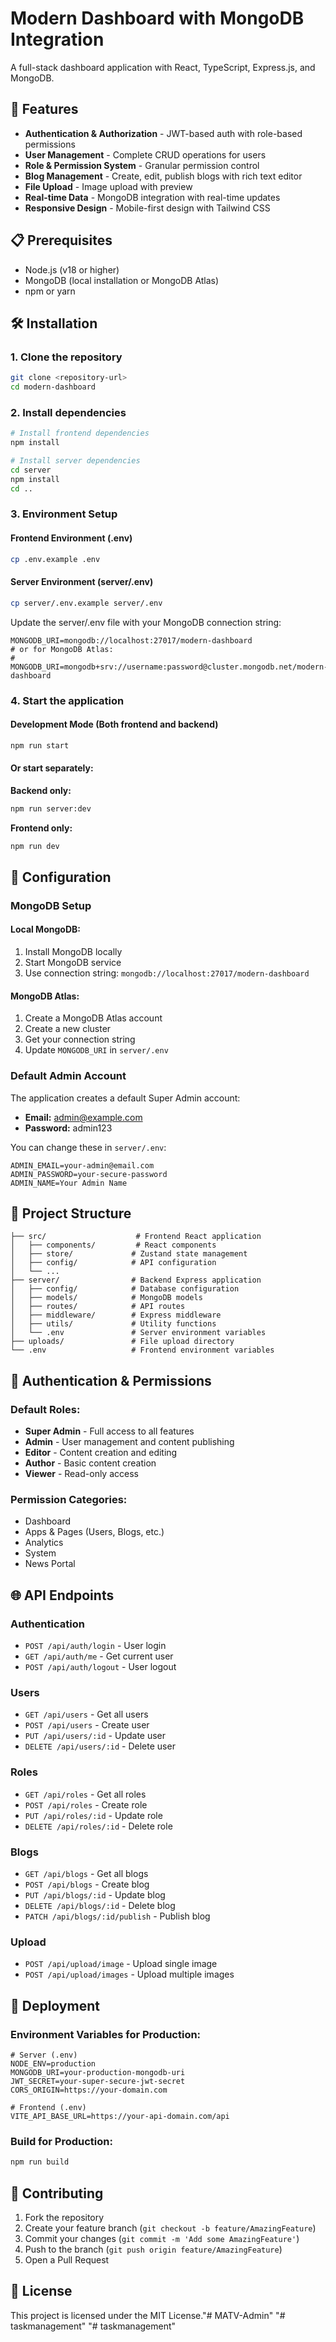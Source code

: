 # Modern Dashboard with MongoDB Integration

A full-stack dashboard application with React, TypeScript, Express.js, and MongoDB.

## 🚀 Features

- **Authentication & Authorization** - JWT-based auth with role-based permissions
- **User Management** - Complete CRUD operations for users
- **Role & Permission System** - Granular permission control
- **Blog Management** - Create, edit, publish blogs with rich text editor
- **File Upload** - Image upload with preview
- **Real-time Data** - MongoDB integration with real-time updates
- **Responsive Design** - Mobile-first design with Tailwind CSS

## 📋 Prerequisites

- Node.js (v18 or higher)
- MongoDB (local installation or MongoDB Atlas)
- npm or yarn

## 🛠️ Installation

### 1. Clone the repository
```bash
git clone <repository-url>
cd modern-dashboard
```

### 2. Install dependencies
```bash
# Install frontend dependencies
npm install

# Install server dependencies
cd server
npm install
cd ..
```

### 3. Environment Setup

#### Frontend Environment (.env)
```bash
cp .env.example .env
```

#### Server Environment (server/.env)
```bash
cp server/.env.example server/.env
```

Update the server/.env file with your MongoDB connection string:
```env
MONGODB_URI=mongodb://localhost:27017/modern-dashboard
# or for MongoDB Atlas:
# MONGODB_URI=mongodb+srv://username:password@cluster.mongodb.net/modern-dashboard
```

### 4. Start the application

#### Development Mode (Both frontend and backend)
```bash
npm run start
```

#### Or start separately:

**Backend only:**
```bash
npm run server:dev
```

**Frontend only:**
```bash
npm run dev
```

## 🔧 Configuration

### MongoDB Setup

#### Local MongoDB:
1. Install MongoDB locally
2. Start MongoDB service
3. Use connection string: `mongodb://localhost:27017/modern-dashboard`

#### MongoDB Atlas:
1. Create a MongoDB Atlas account
2. Create a new cluster
3. Get your connection string
4. Update `MONGODB_URI` in `server/.env`

### Default Admin Account

The application creates a default Super Admin account:
- **Email:** admin@example.com
- **Password:** admin123

You can change these in `server/.env`:
```env
ADMIN_EMAIL=your-admin@email.com
ADMIN_PASSWORD=your-secure-password
ADMIN_NAME=Your Admin Name
```

## 📁 Project Structure

```
├── src/                    # Frontend React application
│   ├── components/         # React components
│   ├── store/             # Zustand state management
│   ├── config/            # API configuration
│   └── ...
├── server/                # Backend Express application
│   ├── config/            # Database configuration
│   ├── models/            # MongoDB models
│   ├── routes/            # API routes
│   ├── middleware/        # Express middleware
│   ├── utils/             # Utility functions
│   └── .env               # Server environment variables
├── uploads/               # File upload directory
└── .env                   # Frontend environment variables
```

## 🔐 Authentication & Permissions

### Default Roles:
- **Super Admin** - Full access to all features
- **Admin** - User management and content publishing
- **Editor** - Content creation and editing
- **Author** - Basic content creation
- **Viewer** - Read-only access

### Permission Categories:
- Dashboard
- Apps & Pages (Users, Blogs, etc.)
- Analytics
- System
- News Portal

## 🌐 API Endpoints

### Authentication
- `POST /api/auth/login` - User login
- `GET /api/auth/me` - Get current user
- `POST /api/auth/logout` - User logout

### Users
- `GET /api/users` - Get all users
- `POST /api/users` - Create user
- `PUT /api/users/:id` - Update user
- `DELETE /api/users/:id` - Delete user

### Roles
- `GET /api/roles` - Get all roles
- `POST /api/roles` - Create role
- `PUT /api/roles/:id` - Update role
- `DELETE /api/roles/:id` - Delete role

### Blogs
- `GET /api/blogs` - Get all blogs
- `POST /api/blogs` - Create blog
- `PUT /api/blogs/:id` - Update blog
- `DELETE /api/blogs/:id` - Delete blog
- `PATCH /api/blogs/:id/publish` - Publish blog

### Upload
- `POST /api/upload/image` - Upload single image
- `POST /api/upload/images` - Upload multiple images

## 🚀 Deployment

### Environment Variables for Production:
```env
# Server (.env)
NODE_ENV=production
MONGODB_URI=your-production-mongodb-uri
JWT_SECRET=your-super-secure-jwt-secret
CORS_ORIGIN=https://your-domain.com

# Frontend (.env)
VITE_API_BASE_URL=https://your-api-domain.com/api
```

### Build for Production:
```bash
npm run build
```

## 🤝 Contributing

1. Fork the repository
2. Create your feature branch (`git checkout -b feature/AmazingFeature`)
3. Commit your changes (`git commit -m 'Add some AmazingFeature'`)
4. Push to the branch (`git push origin feature/AmazingFeature`)
5. Open a Pull Request

## 📝 License

This project is licensed under the MIT License."# MATV-Admin" 
"# taskmanagement" 
"# taskmanagement" 
